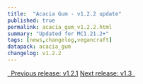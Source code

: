 ```yaml
---
title:  "Acacia Gum - v1.2.2 update"
published: true
permalink: acacia_gum_v1.2.2.html
summary: "Updated for MC1.21.2+"
tags: [news,changelog,vegancraft]
datapack: acacia_gum
changelog: v1.2.2
---
```


<div class="btn-group">
    <a href="acacia_gum_v1.2.1.html" role="button" class="btn btn-primary"><i class="fa fa-caret-left"></i>&nbsp; Previous release: v1.2.1</a>
    <a href="acacia_gum_v1.3.html" role="button" class="btn btn-primary">Next release: v1.3 &nbsp;<i class="fa fa-caret-right"></i></a>
</div>